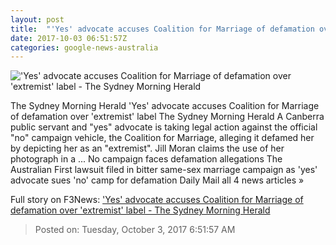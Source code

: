 ```yaml
---
layout: post
title:  "'Yes' advocate accuses Coalition for Marriage of defamation over 'extremist' label - The Sydney Morning Herald"
date: 2017-10-03 06:51:57Z
categories: google-news-australia
---
```


!['Yes' advocate accuses Coalition for Marriage of defamation over 'extremist' label - The Sydney Morning Herald](http://www.smh.com.au/content/dam/images/g/y/s/r/o/5/image.related.articleLeadwide.620x349.gysihf.png/1507015524280.jpg)

The Sydney Morning Herald 'Yes' advocate accuses Coalition for Marriage of defamation over 'extremist' label The Sydney Morning Herald A Canberra public servant and "yes" advocate is taking legal action against the official "no" campaign vehicle, the Coalition for Marriage, alleging it defamed her by depicting her as an "extremist". Jill Moran claims the use of her photograph in a ... No campaign faces defamation allegations The Australian First lawsuit filed in bitter same-sex marriage campaign as 'yes' advocate sues 'no' camp for defamation Daily Mail all 4 news articles »


Full story on F3News: ['Yes' advocate accuses Coalition for Marriage of defamation over 'extremist' label - The Sydney Morning Herald](http://www.f3nws.com/n/eBqyg)

> Posted on: Tuesday, October 3, 2017 6:51:57 AM
